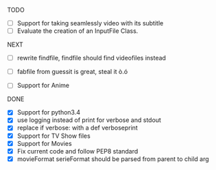 TODO
- [ ] Support for taking seamlessly video with its subtitle
- [ ] Evaluate the creation of an InputFile Class.

NEXT
- [ ] rewrite findfile, findfile should find videofiles instead
- [ ] fabfile from guessit is great, steal it ò.ó
- [ ] Support for Anime


DONE
- [X] Support for python3.4
- [x] use logging instead of print for verbose and stdout
- [x] replace if verbose: with a def verboseprint
- [x] Support for TV Show files
- [x] Support for Movies
- [x] Fix current code and follow PEP8 standard
- [x] movieFormat serieFormat should be parsed from parent to child arg
